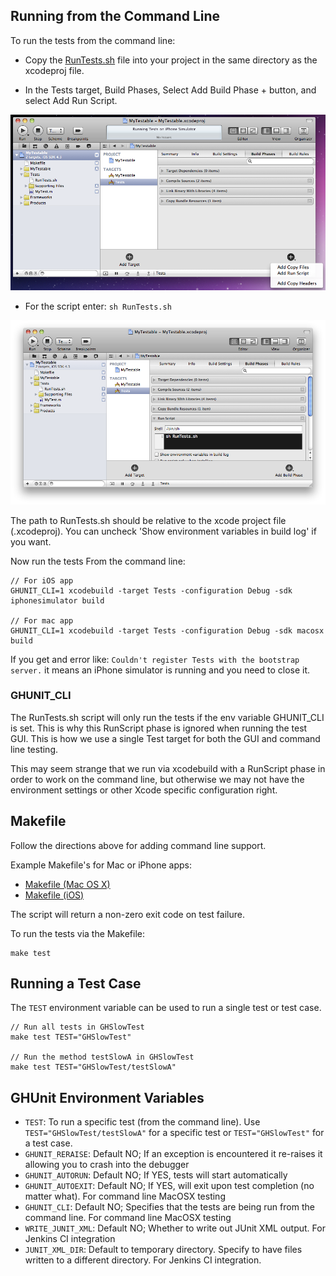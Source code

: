 ## Running from the Command Line

To run the tests from the command line:

- Copy the [RunTests.sh](http://github.com/gabriel/gh-unit/tree/master/Scripts/RunTests.sh) file into your project in the same directory as the xcodeproj file.

- In the Tests target, Build Phases, Select Add Build Phase + button, and select Add Run Script.

![Add Build Phase](images/cli_2_add_build_phase.png)

- For the script enter: `sh RunTests.sh`

![Configure Build Phase](images/cli_3_configure_phase.png)

The path to RunTests.sh should be relative to the xcode project file (.xcodeproj). You can uncheck 'Show environment variables in build log' if you want.

Now run the tests From the command line:

    // For iOS app
    GHUNIT_CLI=1 xcodebuild -target Tests -configuration Debug -sdk iphonesimulator build

    // For mac app
    GHUNIT_CLI=1 xcodebuild -target Tests -configuration Debug -sdk macosx build	

If you get and error like: `Couldn't register Tests with the bootstrap server.` it means an iPhone simulator is running and you need to close it.

### GHUNIT_CLI

The RunTests.sh script will only run the tests if the env variable GHUNIT_CLI is set. This is why this RunScript phase is ignored when running the test GUI. This is how we use a single Test target for both the GUI and command line testing.

This may seem strange that we run via xcodebuild with a RunScript phase in order to work on the command line, but otherwise we may not have the environment settings or other Xcode specific configuration right.

## Makefile

Follow the directions above for adding command line support.

Example Makefile's for Mac or iPhone apps:

- [Makefile (Mac OS X)](http://github.com/gabriel/gh-unit/tree/master/Project/Makefile.example)
- [Makefile (iOS)](http://github.com/gabriel/gh-unit/tree/master/Project-iOS/Makefile.example)

The script will return a non-zero exit code on test failure.

To run the tests via the Makefile:

    make test

## Running a Test Case

The `TEST` environment variable can be used to run a single test or test case.

    // Run all tests in GHSlowTest
    make test TEST="GHSlowTest"

    // Run the method testSlowA in GHSlowTest	
    make test TEST="GHSlowTest/testSlowA"

## GHUnit Environment Variables

- `TEST`: To run a specific test (from the command line). Use `TEST="GHSlowTest/testSlowA"` for a specific test or `TEST="GHSlowTest"` for a test case.
- `GHUNIT_RERAISE`: Default NO; If an exception is encountered it re-raises it allowing you to crash into the debugger
- `GHUNIT_AUTORUN`: Default NO; If YES, tests will start automatically
- `GHUNIT_AUTOEXIT`: Default NO; If YES, will exit upon test completion (no matter what). For command line MacOSX testing
- `GHUNIT_CLI`: Default NO; Specifies that the tests are being run from the command line. For command line MacOSX testing
- `WRITE_JUNIT_XML`: Default NO; Whether to write out JUnit XML output. For Jenkins CI integration
- `JUNIT_XML_DIR`: Default to temporary directory. Specify to have files written to a different directory. For Jenkins CI integration.

